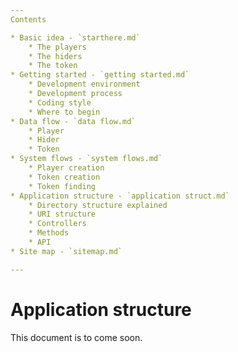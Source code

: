 ```yaml
---
Contents

* Basic idea - `starthere.md`
	* The players
	* The hiders
	* The token
* Getting started - `getting started.md`
	* Development environment
	* Development process
	* Coding style
	* Where to begin
* Data flow - `data flow.md`
	* Player
	* Hider
	* Token
* System flows - `system flows.md`
	* Player creation
	* Token creation
	* Token finding
* Application structure - `application struct.md`
	* Directory structure explained
	* URI structure
	* Controllers
	* Methods
	* API
* Site map - `sitemap.md`

---
```


# Application structure
This document is to come soon.